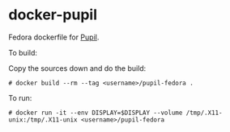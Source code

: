 docker-pupil
============

Fedora dockerfile for [Pupil](https://pupil-labs.com/).

To build:

Copy the sources down and do the build:

    # docker build --rm --tag <username>/pupil-fedora .

To run:

    # docker run -it --env DISPLAY=$DISPLAY --volume /tmp/.X11-unix:/tmp/.X11-unix <username>/pupil-fedora
